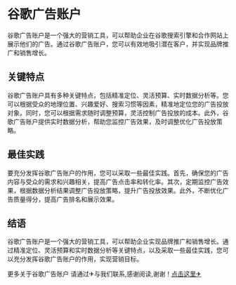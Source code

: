 # 谷歌广告账户

谷歌广告账户是一个强大的营销工具，可以帮助企业在谷歌搜索引擎和合作网站上展示他们的广告。通过谷歌广告账户，您可以有效地吸引潜在客户，并实现品牌推广和销售增长。

## 关键特点

谷歌广告账户具有多种关键特点，包括精准定位、灵活预算、实时数据分析等。您可以根据受众的地理位置、兴趣爱好、搜索习惯等因素，精准地定位您的广告投放对象。同时，您可以根据需求随时调整预算，灵活控制广告投放的成本。此外，谷歌广告账户提供实时数据分析，帮助您监控广告效果，及时调整优化广告投放策略。

## 最佳实践

要充分发挥谷歌广告账户的作用，您可以采取一些最佳实践。首先，确保您的广告内容与受众的需求和兴趣相关，提高广告点击率和转化率。其次，定期监控广告效果，根据数据分析结果调整广告投放策略，提升广告投放效果。此外，不断优化广告质量得分，提高广告排名和展示效果。

## 结语

谷歌广告账户是一个强大的营销工具，可以帮助企业实现品牌推广和销售增长。通过精准定位、灵活预算和实时数据分析等关键特点，以及采取一些最佳实践，您可以充分发挥谷歌广告账户的作用，实现营销目标。

更多关于谷歌广告账户 请通过✈与我们联系,感谢阅读,谢谢！[点击这里✈](https://t.me/pt99bot)